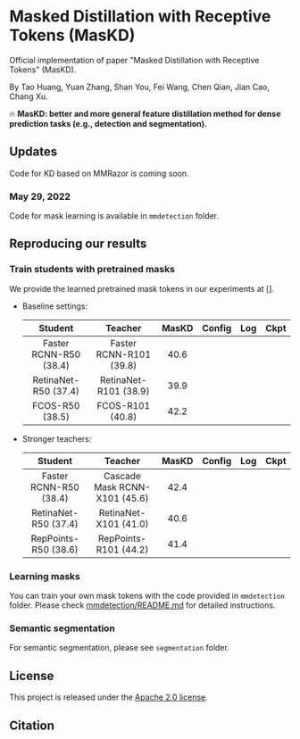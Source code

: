 # Masked Distillation with Receptive Tokens (MasKD)
Official implementation of paper "Masked Distillation with Receptive Tokens" (MasKD).

By Tao Huang, Yuan Zhang, Shan You, Fei Wang, Chen Qian, Jian Cao, Chang Xu.

:fire: **MasKD: better and more general feature distillation method for dense prediction tasks (e.g., detection and segmentation).**

## Updates  
Code for KD based on MMRazor is coming soon.
### May 29, 2022  
Code for mask learning is available in `mmdetection` folder.

## Reproducing our results

### Train students with pretrained masks  
We provide the learned pretrained mask tokens in our experiments at [].

* Baseline settings:  

    |Student|Teacher|MasKD|Config|Log|Ckpt|
    |:--:|:--:|:--:|:--:|:--:|:--:|
    |Faster RCNN-R50 (38.4)|Faster RCNN-R101 (39.8)|40.6||||
    |RetinaNet-R50 (37.4)|RetinaNet-R101 (38.9)|39.9||||
    |FCOS-R50 (38.5)|FCOS-R101 (40.8)|42.2|||

* Stronger teachers:

    |Student|Teacher|MasKD|Config|Log|Ckpt|
    |:--:|:--:|:--:|:--:|:--:|:--:|
    |Faster RCNN-R50 (38.4)|Cascade Mask RCNN-X101 (45.6)|42.4||||
    |RetinaNet-R50 (37.4)|RetinaNet-X101 (41.0)|40.6||||
    |RepPoints-R50 (38.6)|RepPoints-R101 (44.2)|41.4|||
### Learning masks  
You can train your own mask tokens with the code provided in `mmdetection` folder. Please check [mmdetection/README.md](mmdetection/README.md) for detailed instructions.

### Semantic segmentation  
For semantic segmentation, please see `segmentation` folder.

## License  
This project is released under the [Apache 2.0 license](LICENSE).

## Citation  